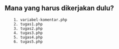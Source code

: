 ## Mana yang harus dikerjakan dulu?
```
    1. variabel-komentar.php
    2. tugas1.php
    3. tugas2.php
    4. tugas3.php
    5. tugas4.php
    6. tugas5.php
```
